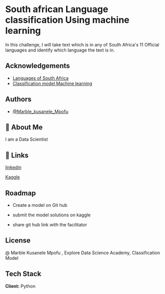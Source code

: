
# South african Language classification Using machine learning

In this challenge, I will take text which is in any of South Africa's 11 Official languages and identify which language the text is in.

## Acknowledgements

 - [Languages of South Africa](https://en.wikipedia.org/wiki/Languages_of_South_Africa)
 - [Classification model Machine learning](https://www.analyticsvidhya.com/blog/2020/11/popular-classification-models-for-machine-learning/)
 

## Authors

- [@Marble_kusanele_Mpofu](https://github.com/kusanele)

## 🚀 About Me
I am a Data Scientist


## 🔗 Links

[linkedin](https://www.linkedin.com/in/marble-kusanele-mpofu/
)

[Kaggle](https://www.kaggle.com/wsc43bso)
## Roadmap

- Create a model on Git hub

- submit the model solutions on kaggle

- share git hub link with the facilitator


## License

@ Marble Kusanele Mpofu , Explore Data Science Academy, Classification Model


## Tech Stack

**Client:**  Python


